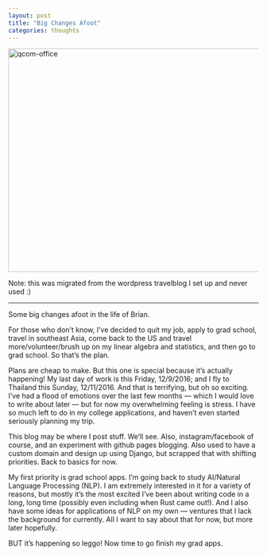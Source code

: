 ```yaml
---
layout: post
title: "Big Changes Afoot"
categories: thoughts
---
```

<a data-flickr-embed="true"  href="https://www.flickr.com/photos/149630921@N02/24595111147/in/album-72157662233418787/" title="qcom-office"><img src="https://farm5.staticflickr.com/4732/24595111147_1bc77a1493_c.jpg" width="800" height="450" alt="qcom-office"></a><script async src="//embedr.flickr.com/assets/client-code.js" charset="utf-8"></script>

Note: this was migrated from the wordpress travelblog I set up and never used :)

-----


Some big changes afoot in the life of Brian.

For those who don’t know, I’ve decided to quit my job, apply to grad school, travel in southeast Asia, come back to the US and travel more/volunteer/brush up on my linear algebra and statistics, and then go to grad school. So that’s the plan.

Plans are cheap to make. But this one is special because it’s actually happening! My last day of work is this Friday, 12/9/2016; and I fly to Thailand this Sunday, 12/11/2016. And that is terrifying, but oh so exciting. I’ve had a flood of emotions over the last few months — which I would love to write about later — but for now my overwhelming feeling is stress. I have so much left to do in my college applications, and haven’t even started seriously planning my trip.

This blog may be where I post stuff. We’ll see. Also, instagram/facebook of course, and an experiment with github pages blogging. Also used to have a custom domain and design up using Django, but scrapped that with shifting priorities. Back to basics for now.

My first priority is grad school apps. I’m going back to study AI/Natural Language Processing (NLP). I am extremely interested in it for a variety of reasons, but mostly it’s the most excited I’ve been about writing code in a long, long time (possibly even including when Rust came out!). And I also have some ideas for applications of NLP on my own — ventures that I lack the background for currently. All I want to say about that for now, but more later hopefully.

BUT it’s happening so leggo! Now time to go finish my grad apps.

